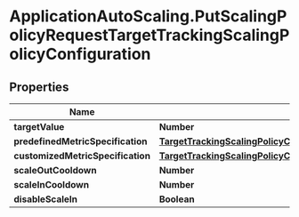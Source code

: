 # ApplicationAutoScaling.PutScalingPolicyRequestTargetTrackingScalingPolicyConfiguration

## Properties

Name | Type | Description | Notes
------------ | ------------- | ------------- | -------------
**targetValue** | **Number** |  | 
**predefinedMetricSpecification** | [**TargetTrackingScalingPolicyConfigurationPredefinedMetricSpecification**](TargetTrackingScalingPolicyConfigurationPredefinedMetricSpecification.md) |  | [optional] 
**customizedMetricSpecification** | [**TargetTrackingScalingPolicyConfigurationCustomizedMetricSpecification**](TargetTrackingScalingPolicyConfigurationCustomizedMetricSpecification.md) |  | [optional] 
**scaleOutCooldown** | **Number** |  | [optional] 
**scaleInCooldown** | **Number** |  | [optional] 
**disableScaleIn** | **Boolean** |  | [optional] 


